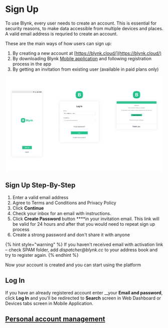 # Sign Up

To use Blynk, every user needs to create an account. This is essential for security reasons, to make data accessible from multiple devices and places. A valid email address is requried to create an account.

These are the main ways of how users can sign up:

1. By creating a new account at [https://blynk.cloud/](https://blynk.cloud/)
2. By downloading Blynk [Mobile application](../../getting-started/untitled/) and following registration process in the app
3. By getting an invitation from existing user \(available in paid plans only\)

![Blynk.App and Blynk.360 Sign Up screens + Invitation Email](../../.gitbook/assets/log-in-screens.png)

## Sign Up Step-By-Step

1. Enter a valid email address  
2. Agree to Terms and Conditions and Privacy Policy 
3. Click **Continue** 
4. Check your inbox for an email with instructions.
5. Click **Create Password** button ****in your invitation email. This link will be valid for 24 hours and after that you would need to repeat sign up process
6. Create a strong password and don't share it with anyone

{% hint style="warning" %}
If you haven't received email with activation link – check SPAM folder, add _dispatcher@blynk.cc_ to your address book and try to register again.
{% endhint %}

Now your account is created and you can start using the platform

## Log In

If you have an already registered account enter __your **Email and password**, click **Log In** and you'll be redirected to **Search** screen in Web Dashboard or Devices tabs screen in Mobile Application.

## [Personal account management ](../user-profile.md)

## 

